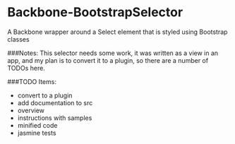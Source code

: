 # Backbone-BootstrapSelector
A Backbone wrapper around a Select element that is styled using Bootstrap classes

###Notes: 
This selector needs some work, it was written as a view in an app, and my plan is to convert it to a plugin, so there are a number of TODOs here.

###TODO Items:
- convert to a plugin
- add documentation to src
- overview
- instructions with samples
- minified code
- jasmine tests 
